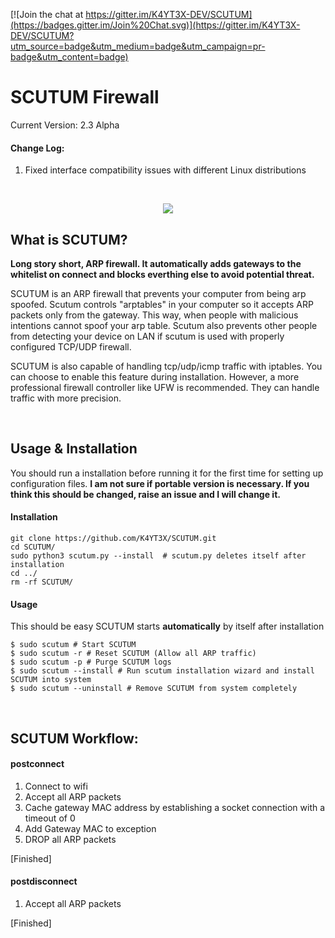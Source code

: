 [![Join the chat at https://gitter.im/K4YT3X-DEV/SCUTUM](https://badges.gitter.im/Join%20Chat.svg)](https://gitter.im/K4YT3X-DEV/SCUTUM?utm_source=badge&utm_medium=badge&utm_campaign=pr-badge&utm_content=badge)
# SCUTUM Firewall

Current Version: 2.3 Alpha

#### Change Log:
1. Fixed interface compatibility issues with different Linux distributions

<br>
<p align="center"> 
<img src="https://user-images.githubusercontent.com/21986859/27760965-d228eda6-5e29-11e7-9ba6-3d9cc0408fd8.png">
</p>

## What is SCUTUM?
<b>Long story short, ARP firewall. It automatically adds gateways to the whitelist on connect and blocks everthing else to avoid potential threat.</b>

SCUTUM is an ARP firewall that prevents your computer from being arp spoofed. Scutum controls "arptables" in your computer so it accepts ARP packets only from the gateway. This way, when people with malicious intentions cannot spoof your arp table. Scutum also prevents other people from detecting your device on LAN if scutum is used with properly configured TCP/UDP firewall.

SCUTUM is also capable of handling tcp/udp/icmp traffic with iptables. You can choose to enable this feature during installation. However, a more professional firewall controller like UFW is recommended. They can handle traffic with more precision.

<br>

## Usage & Installation
You should run a installation before running it for the first time for setting up configuration files. 
<b>I am not sure if portable version is necessary. If you think this should be changed, raise an issue and I will change it.</b>
#### Installation
~~~~
git clone https://github.com/K4YT3X/SCUTUM.git
cd SCUTUM/
sudo python3 scutum.py --install  # scutum.py deletes itself after installation
cd ../
rm -rf SCUTUM/
~~~~

#### Usage
This should be easy
SCUTUM starts <b>automatically</b> by itself after installation
~~~~
$ sudo scutum # Start SCUTUM
$ sudo scutum -r # Reset SCUTUM (Allow all ARP traffic)
$ sudo scutum -p # Purge SCUTUM logs
$ sudo scutum --install # Run scutum installation wizard and install SCUTUM into system
$ sudo scutum --uninstall # Remove SCUTUM from system completely 
~~~~

<br>

## SCUTUM Workflow:
#### postconnect
1. Connect to wifi
2. Accept all ARP packets
3. Cache gateway MAC address by establishing a socket connection with a timeout of 0
4. Add Gateway MAC to exception
5. DROP all ARP packets

[Finished]


#### postdisconnect
1. Accept all ARP packets

[Finished]
